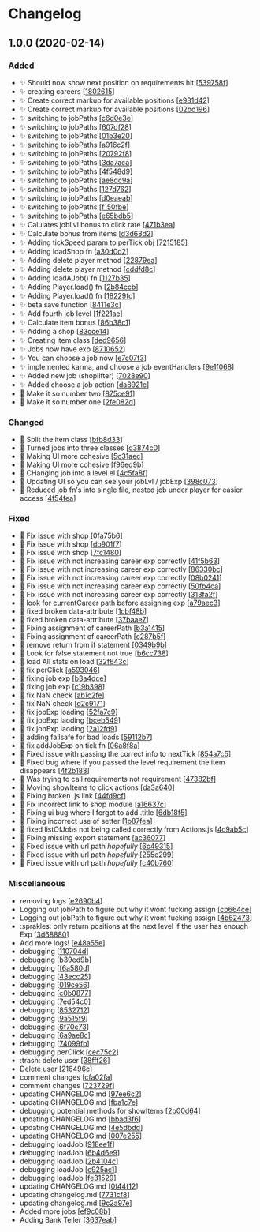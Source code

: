 # Changelog

<a name="1.0.0"></a>
## 1.0.0 (2020-02-14)

### Added

- ✨ Should now show next position on requirements hit [[539758f](https://github.com/Abourass/simpleIdle/commit/539758fdfb6f94d54ba2f613019b460d67a438ff)]
- ✨ creating careers [[1802615](https://github.com/Abourass/simpleIdle/commit/1802615028e08a67e6f111354427943715b53cf4)]
- ✨ Create correct markup for available positions [[e981d42](https://github.com/Abourass/simpleIdle/commit/e981d420c9351d74fe419d5f6a97486ca698370c)]
- ✨ Create correct markup for available positions [[02bd196](https://github.com/Abourass/simpleIdle/commit/02bd19613ed919a8e7d72957137331edcc27369a)]
- ✨ switching to jobPaths [[c6d0e3e](https://github.com/Abourass/simpleIdle/commit/c6d0e3e349f223ab417c8bd4ea89ffc2151fddd4)]
- ✨ switching to jobPaths [[607df28](https://github.com/Abourass/simpleIdle/commit/607df28d4635be664cb64886094abd6545ffe014)]
- ✨ switching to jobPaths [[01b3e20](https://github.com/Abourass/simpleIdle/commit/01b3e20a468e2b45da6ebdb7e544507619cb7ce3)]
- ✨ switching to jobPaths [[a916c2f](https://github.com/Abourass/simpleIdle/commit/a916c2f643f3f07c5e91e8752506c99d03757ac8)]
- ✨ switching to jobPaths [[20792f8](https://github.com/Abourass/simpleIdle/commit/20792f87eedbc1946f4dbd64af0c9b26e9b919e4)]
- ✨ switching to jobPaths [[3da7aca](https://github.com/Abourass/simpleIdle/commit/3da7aca9e0dca9ac71087111223743a0b85ce161)]
- ✨ switching to jobPaths [[4f548d9](https://github.com/Abourass/simpleIdle/commit/4f548d932806c3bac76a4550e2c3d3683f84a90b)]
- ✨ switching to jobPaths [[ae8dc9a](https://github.com/Abourass/simpleIdle/commit/ae8dc9a9f0658bd966a47c9078297c704341ca39)]
- ✨ switching to jobPaths [[127d762](https://github.com/Abourass/simpleIdle/commit/127d76267bb800d6189615131b6e2513e40710db)]
- ✨ switching to jobPaths [[d0eaeab](https://github.com/Abourass/simpleIdle/commit/d0eaeab5fe2eedad6a4a4e63272883353cf434db)]
- ✨ switching to jobPaths [[f150fbe](https://github.com/Abourass/simpleIdle/commit/f150fbe6eaee6233270cf8e942954a2ea66052ce)]
- ✨ switching to jobPaths [[e65bdb5](https://github.com/Abourass/simpleIdle/commit/e65bdb5cd0c583ea02ac0a1d94d43bb05d8a6c03)]
- ✨ Calulates jobLvl bonus to click rate [[471b3ea](https://github.com/Abourass/simpleIdle/commit/471b3eaa2ceb9c5ace8b87082c56074ebc0ae08e)]
- ✨ Calculate bonus from items [[d3d68d2](https://github.com/Abourass/simpleIdle/commit/d3d68d2470d2414dacdc030d55b94bc742f0b4af)]
- ✨ Adding tickSpeed param to perTick obj [[7215185](https://github.com/Abourass/simpleIdle/commit/72151858add15f7f02db87613e56787b6376424b)]
- ✨ Adding loadShop fn [[a30d0d2](https://github.com/Abourass/simpleIdle/commit/a30d0d2460de57fdc521649d9220d38d00dee308)]
- ✨ Adding delete player method [[22879ea](https://github.com/Abourass/simpleIdle/commit/22879eafd9c596438ad291a085383c66e1b91c5a)]
- ✨ Adding delete player method [[cddfd8c](https://github.com/Abourass/simpleIdle/commit/cddfd8c5eaba1567f87b865bcd888b66eb68b795)]
- ✨ Adding loadAJob() fn [[1127b35](https://github.com/Abourass/simpleIdle/commit/1127b35a537faf1e66192cfa98d6bf9aa12c9bb1)]
- ✨ Adding Player.load() fn [[2b84ccb](https://github.com/Abourass/simpleIdle/commit/2b84ccb80a2e174a7ed51d0f8428eab881990a0f)]
- ✨ Adding Player.load() fn [[18229fc](https://github.com/Abourass/simpleIdle/commit/18229fc0f901d36b608b58c62e9e0cced6e6b8b4)]
- ✨ beta save function [[8411e3c](https://github.com/Abourass/simpleIdle/commit/8411e3c642ebd7065420147479ee948a757bfa75)]
- ✨ Add fourth job level [[1f221ae](https://github.com/Abourass/simpleIdle/commit/1f221ae20c6ac0312bca5a1dc052b77abc4f680f)]
- ✨ Calculate item bonus [[86b38c1](https://github.com/Abourass/simpleIdle/commit/86b38c1526f28b016c0844ce080a8e3655f765d1)]
- ✨ Adding a shop [[83cce14](https://github.com/Abourass/simpleIdle/commit/83cce148c5131082e8f4316608ebaa3f8ebef172)]
- ✨ Creating item class [[ded9656](https://github.com/Abourass/simpleIdle/commit/ded9656ec31834d92962aecf394bd94ef3783c4c)]
- ✨ Jobs now have exp [[8710652](https://github.com/Abourass/simpleIdle/commit/8710652643e7d3c83119993f8207064ee714f766)]
- ✨ You can choose a job now [[e7c07f3](https://github.com/Abourass/simpleIdle/commit/e7c07f3127f4e7f63e1a8d283341cb227cbd8445)]
- ✨ implemented karma, and choose a job eventHandlers [[9e1f068](https://github.com/Abourass/simpleIdle/commit/9e1f0681fc10dc4f168031643d38e62ad4f09329)]
- ✨ Added new job (shoplifter) [[7028e90](https://github.com/Abourass/simpleIdle/commit/7028e90346c74f9ef04d9a17b339c340265209b6)]
- ✨ Added choose a job action [[da8921c](https://github.com/Abourass/simpleIdle/commit/da8921cb220f9d38f6ae23cc9073f26af246f271)]
- 🎉 Make it so number two [[875ce91](https://github.com/Abourass/simpleIdle/commit/875ce916eab37a0503efa8ff736a2d65dc2cfe94)]
- 🎉 Make it so number one [[2fe082d](https://github.com/Abourass/simpleIdle/commit/2fe082dfb45ab78e1bdbcb6c197c789957a6e325)]

### Changed

- 🎨 Split the item class [[bfb8d33](https://github.com/Abourass/simpleIdle/commit/bfb8d3396bb6a9e53f4665194f0ef4c76fc92d04)]
- 🎨 Turned jobs into three classes [[d3874c0](https://github.com/Abourass/simpleIdle/commit/d3874c0f2d2b13cbb01317610bb3717eb4d4b6ef)]
- 🎨 Making UI more cohesive [[5c31aec](https://github.com/Abourass/simpleIdle/commit/5c31aec2afae1ddacdb89931538fc509dfbd88e7)]
- 🎨 Making UI more cohesive [[f96ed9b](https://github.com/Abourass/simpleIdle/commit/f96ed9be29db277a2975a5c71108d3fc272e3c13)]
- 🎨 CHanging job into a level el [[4c5fa8f](https://github.com/Abourass/simpleIdle/commit/4c5fa8f798c06a21d4c1b996125c2aaa07d23970)]
- 🎨 Updating UI so you can see your jobLvl / jobExp [[398c073](https://github.com/Abourass/simpleIdle/commit/398c0736bcb8d81fc6bdd56233d327f1137aa0c5)]
- 🎨 Reduced job fn&#x27;s into single file, nested job under player for easier access [[4f54fea](https://github.com/Abourass/simpleIdle/commit/4f54fea8515268fb2f9a7f187a7ef43ae7f506ff)]

### Fixed

- 🐛 Fix issue with shop [[0fa75b6](https://github.com/Abourass/simpleIdle/commit/0fa75b6e006ee5a1699f1c9ac839daec811d9a92)]
- 🐛 Fix issue with shop [[db901f7](https://github.com/Abourass/simpleIdle/commit/db901f7b35b2f740267f02d5498425e4efa71105)]
- 🐛 Fix issue with shop [[7fc1480](https://github.com/Abourass/simpleIdle/commit/7fc1480c0b0f15499ddc4fba690fe412c4a9f030)]
- 🐛 Fix issue with not increasing career exp correctly [[41f5b63](https://github.com/Abourass/simpleIdle/commit/41f5b63cbd799e3db17c0c8cbd24b272d42d2c5f)]
- 🐛 Fix issue with not increasing career exp correctly [[86330bc](https://github.com/Abourass/simpleIdle/commit/86330bc0a69bfc06a851b7776542ce4c1626babf)]
- 🐛 Fix issue with not increasing career exp correctly [[08b0241](https://github.com/Abourass/simpleIdle/commit/08b0241eddbce117292c990fab677e8cf62395f5)]
- 🐛 Fix issue with not increasing career exp correctly [[50fb4ca](https://github.com/Abourass/simpleIdle/commit/50fb4ca40acb9a1676b6f98fc04038000ee23fe7)]
- 🐛 Fix issue with not increasing career exp correctly [[313fa2f](https://github.com/Abourass/simpleIdle/commit/313fa2fc1e00125123904ffaeeaa2db073bfa92c)]
- 🐛 look for currentCareer path before assigning exp [[a79aec3](https://github.com/Abourass/simpleIdle/commit/a79aec30edd81bfbff28a7da9ef9a5a9c116f168)]
- 🐛 fixed broken data-attribute [[1cbf48b](https://github.com/Abourass/simpleIdle/commit/1cbf48b2b86d32dbedd1de36d157d386e07eff8d)]
- 🐛 fixed broken data-attribute [[37baae7](https://github.com/Abourass/simpleIdle/commit/37baae7eeb7f27719a66e98aeecbfc639ab1f96c)]
- 🐛 Fixing assignment of careerPath [[b3a1415](https://github.com/Abourass/simpleIdle/commit/b3a14153508a64293a24d9bf946cd29cac8fd4c9)]
- 🐛 Fixing assignment of careerPath [[c287b5f](https://github.com/Abourass/simpleIdle/commit/c287b5f5f691bbf7055686077dbe99617107af12)]
- 🐛 remove return from if statement [[0349b9b](https://github.com/Abourass/simpleIdle/commit/0349b9baaa444ee43f72786496c1da08bdbbff87)]
- 🐛 Look for false statement not true [[b6cc738](https://github.com/Abourass/simpleIdle/commit/b6cc73890f5ee1289a065897db639c7e32f0d11b)]
- 🐛 load All stats on load [[32f643c](https://github.com/Abourass/simpleIdle/commit/32f643ca0dff928b6609e5d7653080678c151753)]
- 🐛 fix perClick [[a593046](https://github.com/Abourass/simpleIdle/commit/a5930463e143ce29a817f5e8945e4b0b13ca5273)]
- 🐛 fixing job exp [[b3a4dce](https://github.com/Abourass/simpleIdle/commit/b3a4dcebf5dc12ddc381a23c2629615cc39e2730)]
- 🐛 fixing job exp [[c19b398](https://github.com/Abourass/simpleIdle/commit/c19b39833ad1bcaba77460e436b80a321a73dc9c)]
- 🐛 fix NaN check [[ab1c2fe](https://github.com/Abourass/simpleIdle/commit/ab1c2fe2abc8b10de78cdf61c4dac1ad0e06a768)]
- 🐛 fix NaN check [[d2c9171](https://github.com/Abourass/simpleIdle/commit/d2c9171b29cec71d28414da729d17ffb8778bb97)]
- 🐛 fix jobExp loading [[52fa7c9](https://github.com/Abourass/simpleIdle/commit/52fa7c9c82a9f7a285e60ed06db7af19d753ed77)]
- 🐛 fix jobExp laoding [[bceb549](https://github.com/Abourass/simpleIdle/commit/bceb5494bb66e2d67671d86bb2b634f407318c8c)]
- 🐛 fix jobExp laoding [[2a12fd9](https://github.com/Abourass/simpleIdle/commit/2a12fd9f823d72017c8ab91c6de2f5daf702bed2)]
- 🐛 adding failsafe for bad loads [[59112b7](https://github.com/Abourass/simpleIdle/commit/59112b7cced00746187354d8b0ba9b44757d7459)]
- 🐛 fix addJobExp on tick fn [[06a8f8a](https://github.com/Abourass/simpleIdle/commit/06a8f8a711440c12df547211d283e86bdff0fa3d)]
- 🐛 Fixed issue with passing the correct info to nextTick [[854a7c5](https://github.com/Abourass/simpleIdle/commit/854a7c5afd8dd9090a17a177809b6f08119a7f47)]
- 🐛 Fixed bug where if you passed the level requirement the item disappears [[4f2b188](https://github.com/Abourass/simpleIdle/commit/4f2b188e9005e5c1c8ecbf73f670901b2cbf372a)]
- 🐛 Was trying to call requirements not requirement [[47382bf](https://github.com/Abourass/simpleIdle/commit/47382bf4b174573d89f3be58497dc324daea7f7a)]
- 🐛 Moving showItems to click actions [[da3a640](https://github.com/Abourass/simpleIdle/commit/da3a64024e151bb88202c1a8037385180b51b266)]
- 🐛 Fixing broken .js link [[44fd9cf](https://github.com/Abourass/simpleIdle/commit/44fd9cf0f46ea5d6ab2bfa2d74b989bf3243966d)]
- 🐛 Fix incorrect link to shop module [[a16637c](https://github.com/Abourass/simpleIdle/commit/a16637c2a0e602123a1bfd2706ae70c5a1688a5e)]
- 🐛 Fixing ui bug where I forgot to add .title [[6db18f5](https://github.com/Abourass/simpleIdle/commit/6db18f54528f64d84be73b2f937fab772c045937)]
- 🐛 Fixing incorrect use of setter [[1b87fea](https://github.com/Abourass/simpleIdle/commit/1b87fea27c29e13ba73ce80b0cda992e36bd17bb)]
- 🐛 fixed listOfJobs not being called correctly from Actions.js [[4c9ab5c](https://github.com/Abourass/simpleIdle/commit/4c9ab5ccfe0d7ab1fb33576f4a4c2946a3c86dcf)]
- 🐛 Fixing missing export statement [[ac36077](https://github.com/Abourass/simpleIdle/commit/ac3607744dbe0d53e0edf38c883c9cd55329dfe1)]
- 🐛 Fixed issue with url path *hopefully* [[6c49315](https://github.com/Abourass/simpleIdle/commit/6c49315d6563852cfc8ee8050e9eee372d3c7ecb)]
- 🐛 Fixed issue with url path *hopefully* [[255e299](https://github.com/Abourass/simpleIdle/commit/255e299290796ac94bf78d43d5d92958b46e28fb)]
- 🐛 Fixed issue with url path *hopefully* [[c40b760](https://github.com/Abourass/simpleIdle/commit/c40b760d74be0cb63365d371a1bd2386d6c96d39)]

### Miscellaneous

-  removing logs [[e2690b4](https://github.com/Abourass/simpleIdle/commit/e2690b414ff4514eebc25ba1ee0398a260f2ac11)]
-  Logging out jobPath to figure out why it wont fucking assign [[cb664ce](https://github.com/Abourass/simpleIdle/commit/cb664cea1ba8cb999a8bb24af14615d940aa6888)]
-  Logging out jobPath to figure out why it wont fucking assign [[4b62473](https://github.com/Abourass/simpleIdle/commit/4b62473c22c7d82cc65def8d2cf499b5544858c7)]
-  :sprakles: only return positions at the next level if the user has enough Exp [[3d68880](https://github.com/Abourass/simpleIdle/commit/3d688804550b00828d6ae4f0e86f8dd27d238b99)]
-  Add more logs! [[e48a55e](https://github.com/Abourass/simpleIdle/commit/e48a55ef2d90cbe6a8c995f0ce654094cc39640f)]
-  debugging [[110704d](https://github.com/Abourass/simpleIdle/commit/110704d384d77c5fdac0c7c53e572a91f23e5016)]
-  debugging [[b39ed9b](https://github.com/Abourass/simpleIdle/commit/b39ed9b5ad8ed4b210bc7974381f0f74a842998c)]
-  debugging [[f6a580d](https://github.com/Abourass/simpleIdle/commit/f6a580dd295ac92a64febb8de6ff8142070b77e4)]
-  debugging [[43ecc25](https://github.com/Abourass/simpleIdle/commit/43ecc257064009ec03a9e9fdc2f599cb6527176c)]
-  debugging [[019ce56](https://github.com/Abourass/simpleIdle/commit/019ce563e00575bec0fb87d4417df36e94c2e09b)]
-  debugging [[c0b0877](https://github.com/Abourass/simpleIdle/commit/c0b087711878b98768bfed6e2411cd6a5612a3ca)]
-  debugging [[7ed54c0](https://github.com/Abourass/simpleIdle/commit/7ed54c0c2146d80b5856449f0fabf1d5af3d9138)]
-  debugging [[8532712](https://github.com/Abourass/simpleIdle/commit/8532712456cf79c4713de71c710e33df91e97280)]
-  debugging [[9a515f9](https://github.com/Abourass/simpleIdle/commit/9a515f98a32f074c07ee37a0a2368dadf8946dc6)]
-  debugging [[6f70e73](https://github.com/Abourass/simpleIdle/commit/6f70e73e021d4a5b6bf1ef77dfa3ac5a4630e15e)]
-  debugging [[6a9ae8c](https://github.com/Abourass/simpleIdle/commit/6a9ae8c9ee47d219a2b0f025c4a33a435ae98a8b)]
-  debugging [[74099fb](https://github.com/Abourass/simpleIdle/commit/74099fb8918d75a100e9744806078c42ca2c87e3)]
-  debugging perClick [[cec75c2](https://github.com/Abourass/simpleIdle/commit/cec75c2fae3ba15db3acd3e37f3cea52961b0486)]
-  :trash: delete user [[38fff26](https://github.com/Abourass/simpleIdle/commit/38fff26af4f912294ec8b22feabade12bbb4bcb4)]
-  Delete user [[216496c](https://github.com/Abourass/simpleIdle/commit/216496c6f3419427e0ffb528edc98303a78974f6)]
-  comment changes [[cfa02fa](https://github.com/Abourass/simpleIdle/commit/cfa02faa8d3b1bac4f2637074d4cb42943a23a13)]
-  comment changes [[723729f](https://github.com/Abourass/simpleIdle/commit/723729f0c5fb24935edcbe8858afe47a0c8d3add)]
-  updating CHANGELOG.md [[97ee6c2](https://github.com/Abourass/simpleIdle/commit/97ee6c2bb02b7677ea32f0be0e5a938faad10cd5)]
-  updating CHANGELOG.md [[fba1c7e](https://github.com/Abourass/simpleIdle/commit/fba1c7e862015a3d31cbdae59c1e34ea30b56683)]
-  debugging potential methods for showItems [[2b00d64](https://github.com/Abourass/simpleIdle/commit/2b00d64c16eeea23e0201af2c04b54b9256df68e)]
-  updating CHANGELOG.md [[bbad3f6](https://github.com/Abourass/simpleIdle/commit/bbad3f6bb3c833c9bbc6e2f47fc35fdf97952238)]
-  updating CHANGELOG.md [[4e5dbdd](https://github.com/Abourass/simpleIdle/commit/4e5dbdd04a1de85101fa62f4e2d4d38a89e9c61f)]
-  updating CHANGELOG.md [[007e255](https://github.com/Abourass/simpleIdle/commit/007e255f5400c65454916d0488d6c490ff5cdb4b)]
-  debugging loadJob [[918ee1f](https://github.com/Abourass/simpleIdle/commit/918ee1f3b63dc9115575909ed622dee93943bf07)]
-  debugging loadJob [[6b4d6e9](https://github.com/Abourass/simpleIdle/commit/6b4d6e99cec009ead98d6c0c7adfc641f99a7848)]
-  debugging loadJob [[2b4104c](https://github.com/Abourass/simpleIdle/commit/2b4104ce32391179284d95d9c0ae32097d569c72)]
-  debugging loadJob [[c925ac1](https://github.com/Abourass/simpleIdle/commit/c925ac18110be0929ef37b4ceb92c777fad591e3)]
-  debugging loadJob [[fe31529](https://github.com/Abourass/simpleIdle/commit/fe315298ca6e361fa37e2d13a0f999fb0da65848)]
-  updating CHANGELOG.md [[0f44f12](https://github.com/Abourass/simpleIdle/commit/0f44f12bcfafe5e37b76bac4d25747d0ea3aefc6)]
-  updating changelog.md [[7731cf8](https://github.com/Abourass/simpleIdle/commit/7731cf892c38b6f502329958717dc0ba0f947455)]
-  updating changelog.md [[9c2a97e](https://github.com/Abourass/simpleIdle/commit/9c2a97e709cb4a8c418a93e7719da2c644fd9bb1)]
-  Added more jobs [[ef9c08b](https://github.com/Abourass/simpleIdle/commit/ef9c08b77095afaf0ea3e8c01f21bce890dbe6f4)]
-  Adding Bank Teller [[3637eab](https://github.com/Abourass/simpleIdle/commit/3637eab8fedd0d017dfe2a0d8e9425fc6575d939)]


